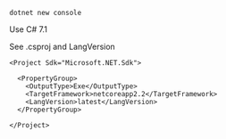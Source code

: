 	dotnet new console

Use C# 7.1

See .csproj and LangVersion

	<Project Sdk="Microsoft.NET.Sdk">
	
	  <PropertyGroup>
	    <OutputType>Exe</OutputType>
	    <TargetFramework>netcoreapp2.2</TargetFramework>
	    <LangVersion>latest</LangVersion>
	  </PropertyGroup>
	
	</Project>
